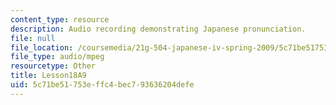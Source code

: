 ```yaml
---
content_type: resource
description: Audio recording demonstrating Japanese pronunciation.
file: null
file_location: /coursemedia/21g-504-japanese-iv-spring-2009/5c71be51753effc4bec793636204defe_Lesson18A9.mp3
file_type: audio/mpeg
resourcetype: Other
title: Lesson18A9
uid: 5c71be51-753e-ffc4-bec7-93636204defe
---
```

